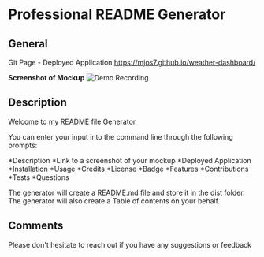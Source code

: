 # Professional README Generator

## General

Git Page - Deployed Application
https://mjos7.github.io/weather-dashboard/

**Screenshot of Mockup**
![Demo Recording]()

## Description

Welcome to my README file Generator

You can enter your input into the command line through the following prompts:

*Description
*Link to a screenshot of your mockup
*Deployed Application
*Installation
*Usage
*Credits
*License
*Badge
*Features
*Contributions
*Tests
*Questions

The generator will create a README.md file and store it in the dist folder. The generator will also create a Table of contents on your behalf.

## Comments

Please don't hesitate to reach out if you have any suggestions or feedback
